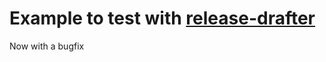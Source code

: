 # Example to test with [release-drafter](https://github.com/marketplace/actions/release-drafter)

Now with a bugfix
